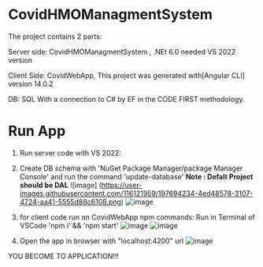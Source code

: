 # CovidHMOManagmentSystem

The project contains 2 parts:

Server side: CovidHMOManagmentSystem , .NEt 6.0 needed VS 2022 version

Client Side: CovidWebApp, This project was generated with[Angular CLI] version 14.0.2

DB: SQL With a connection to C# by EF in the CODE FIRST methodology.

# Run App
1. Run server code with VS 2022:
2. Create DB schema with 'NuGet Package Manager/package Manager Console' and run the command 'update-database' **Note : Defalt Project should be DAL**
  ![image]      (https://user-images.githubusercontent.com/116121959/197694234-4ed48578-3107-4724-aa41-5555d88c6108.png)
  ![image](https://user-images.githubusercontent.com/116121959/197694305-28df96da-7681-4241-9c22-fb01e4a48962.png)

3. for client code run on CovidWebApp npm commands: Run in Terminal of VSCode 'npm i' && 'npm start'
  ![image](https://user-images.githubusercontent.com/116121959/197694535-0b2e5859-4268-40bb-85f5-3ff8c703e678.png)
  ![image](https://user-images.githubusercontent.com/116121959/197694733-267434e8-3b33-448a-be3f-e866b49eed86.png)

4. Open the app in browser with "localhost:4200"  url
  ![image](https://user-images.githubusercontent.com/116121959/197694955-ebfd1678-301d-4932-bc20-dfc5d90cd26d.png)
  
  YOU BECOME TO APPLICATION!!!
  
